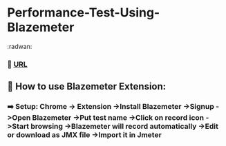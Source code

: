 # Performance-Test-Using-Blazemeter
:radwan:

### :link: [URL](https://blazemeter.com)
## :small_red_triangle: How to use Blazemeter Extension:
### :arrow_right: Setup: Chrome -> Extension ->Install Blazemeter ->Signup ->Open Blazemeter ->Put test name ->Click on record icon ->Start browsing ->Blazemeter will record automatically ->Edit or download as JMX file ->Import it in Jmeter
